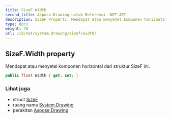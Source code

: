 ```yaml
---
title: SizeF.Width
second_title: Aspose.Drawing untuk Referensi .NET API
description: SizeF Properti. Mendapat atau menyetel komponen horizontal dari struktur SizeF ini.
type: docs
weight: 70
url: /id/net/system.drawing/sizef/width/
---
```

## SizeF.Width property

Mendapat atau menyetel komponen horizontal dari struktur SizeF ini.

```csharp
public float Width { get; set; }
```

### Lihat juga

* struct [SizeF](../)
* ruang nama [System.Drawing](../../sizef/)
* perakitan [Aspose.Drawing](../../../)


